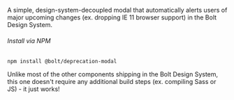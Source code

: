 A simple, design-system-decoupled modal that automatically alerts users of major upcoming changes (ex. dropping IE 11 browser support) in the Bolt Design System.

###### Install via NPM
```
npm install @bolt/deprecation-modal
```

Unlike most of the other components shipping in the Bolt Design System, this one doesn't require any additional build steps (ex. compiling Sass or JS) - it just works!